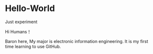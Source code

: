 # Hello-World
Just experiment

Hi Humans！

Baron here, My major is electronic information engineering.
It is my first time learning to use GitHub.
